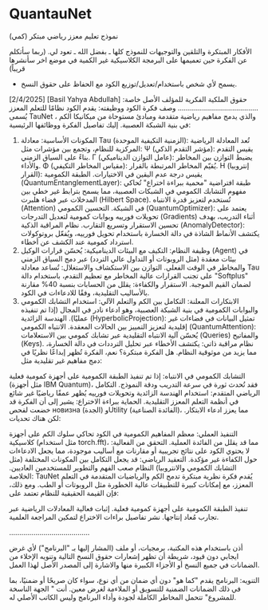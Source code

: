 # QuantauNet

نموذج تعليم معزز رياضي مبتكر (كمي)

الأفكار المبتكرة والتلقين والتوجيهات للنموذج كلها ـ بفضل الله ـ تعود لي.
(ربما سأتكلم عن الفكرة حين تعميمها على البرمجة الكلاسيكية غير الكمية في موضع اخر سأنشرها قريباً)

- يسمح لأي شخص باستخدام/تعديل/توزيع الكود مع الحفاظ على حقوق النسخ.

 [2/4/2025] [Basil Yahya Abdullah]
  حقوق الملكية الفكرية للمؤلف الأصل خاصة:
  ........................................
وصف فكرة الكود ووظيفته:
يقدم الكود نظامًا للتعلم المعزز يُسمى TauNet ، والذي يدمج مفاهيم رياضية متقدمة ومبادئ مستوحاة من ميكانيكا الكم في بنية الشبكة العصبية. إليك تفاصيل الفكرة ووظائفها الرئيسية:

1. المكونات الأساسية:
معادلة Tau (الزمنية التكيفية الموحدة):
تُعد المعادلة الرياضية المركزية للنظام، وتجمع بين مؤشرات مثل:
Ψ (مؤشر التقدم الذكي): يقيس التقدم بناءً على السياق الزمني.
Γ (عامل التوازن الديناميكي): يضبط التوازن بين المخاطر والأداء.
Φ (مقياس المخاطر التكيفي): يُقيّم المخاطر المرتبطة بالقرار.
H (إنتروبيا القرار): يقيس درجة عدم اليقين في الاختيارات.
الطبقة الكمومية (QuantumEntanglementLayer):
طبقة افتراضية "محمية ببراءة اختراع" تُحاكي مفهوم التشابك الكمومي في الشبكات العصبية، مما يسمح بترابط غير خطي بين المدخلات عبر فضاء هلبرت (Hilbert Space). تُستخدم لتعزيز قدرة الانتباه (Attention) في الشبكة.
التحسين الكمومي (QuantumOptimizer):
يعتمد على تحويلات فورييه وبوابات كمومية لتعديل التدرجات (Gradients) أثناء التدريب، بهدف تحسين الاستقرار وتسريع التقارب.
نظام المراقبة الذكية (AnomalyDetector):
يكتشف الأنماط الشاذة في دالة الخسارة باستخدام تحويل فورييه، ويُفعّل بروتوكولات استرداد كمومية عند الكشف عن أخطاء.
2. وظيفة النظام:
التكيف مع البيئات الديناميكية:
يُحسّن قرارات الوكيل (Agent) في بيئات معقدة (مثل الروبوتات أو التداول عالي التردد) عبر دمج السياق الزمني والمخاطر في الوقت الفعلي.
التوازن بين الاستكشاف والاستغلال:
تُساعد معادلة Tau على تجنب القرارات عالية المخاطر مع تعظيم التقدم، باستخدام دالة "Softplus" لضمان القيم الموجبة.
الاستقرار والكفاءة:
يقلل من الحسابات بنسبة 40% مقارنة بالأساليب التقليدية، وفقًا للادعاءات في الكود.
3. الابتكارات المعلنة:
التكامل بين الكم والتعلم الآلي:
استخدام التشابك الكمومي والبوابات الكمومية في بنية الشبكة العصبية، وهو ادعاء نادر في المجال (إذا تم تنفيذه عمليًا).
الهندسة الزائدية (HyperbolicProjection):
تمثيل البيانات في فضاءات غير إقليدية لتعزيز التمييز بين الحالات المعقدة.
الانتباه الكمومي (QuantumAttention):
يُحسّن آلية الانتباه التقليدية عبر تشابك كمومي بين الاستعلامات (Queries) والمفاتيح (Keys).
نظام مراقبة ذاتي:
يكتشف الأخطاء عبر تحليل الترددات في دالة الخسارة، مما يزيد من موثوقية النظام.
هل الفكرة مبتكرة؟
نعم، الفكرة تُظهر إبداعًا نظريًا في دمج مفاهيم غير تقليدية مثل:

التشابك الكمومي في الانتباه:
إذا تم تنفيذ الطبقة الكمومية على أجهزة كمومية فعلية (مثل أجهزة IBM Quantum)، فقد تُحدث ثورة في سرعة التدريب ودقة النموذج.
التكامل الرياضي المتقدم:
استخدام الهندسة الزائدية وتحويلات فورييه يُظهر عمقًا رياضيًا غير شائع في أنظمة التعلم المعزز التقليدية.
الحماية ببراءة الاختراع:
يشير إلى أن الفكرة قد خضعت لفحص новизна (الجدة) وUtility (الفائدة الصناعية)، مما يعزز ادعاء الابتكار.
لكن هناك تحديات:

التنفيذ العملي:
معظم المفاهيم الكمومية في الكود تحاكي سلوك الكم على أجهزة كلاسيكية (مثل استخدام torch.fft)، مما قد يقلل من الفائدة العملية.
التحقق من الفعالية:
لا يحتوي الكود على نتائج تجريبية أو مقارنات مع أساليب موجودة، مما يجعل الادعاءات حول الكفاءة غير مؤكدة.
التعقيد الرياضي:
قد يجعل التكامل بين المكونات المختلفة (مثل التشابك الكمومي والانتروبيا) النظام صعب الفهم والتطوير للمستخدمين العاديين.
الخلاصة:
TauNet يُقدم فكرة نظرية مبتكرة تدمج الكم والرياضيات المتقدمة في التعلم المعزز، مع إمكانات كبيرة للتطبيقات عالية الخطورة مثل الروبوتات أو الطب. ومع ذلك، فإن القيمة الحقيقية للنظام تعتمد على:

تنفيذ الطبقة الكمومية على أجهزة كمومية فعلية.
إثبات فعالية المعادلات الرياضية عبر تجارب مُعاد إنتاجها.
نشر تفاصيل براءات الاختراع لتمكين المراجعة العلمية.

  ........................................

أذن باستخدام هذه المكتبة، برمجيات، أو ملف (المشار إليها بـ "البرنامج") لأي غرض ايجابي دون قيود، 
شريطة أن تظهر إشعارات حقوق النسخ التالية وتنويه الإخلاء من الضمانات في جميع النسخ أو الأجزاء الكبيرة منها والاشارة إلى المصدر الأصل لهذا العمل.

التنويه:
البرنامج يقدم "كما هو" دون أي ضمان من أي نوع، سواء كان صريحًا أو ضمنيًا، 
بما في ذلك الضمانات الضمنية للتسويق أو الملاءمة لغرض معين. 
أنت " الجهة الناسخة للمشروع" تتحمل المخاطر الكاملة لجودة وأداء البرنامج وليس الكاتب الأصلي له.
